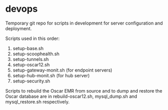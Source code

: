devops
======

Temporary git repo for scripts in development for server configuration
and deployment.

Scripts used in this order:
  1. setup-base.sh
  2. setup-scoophealth.sh
  3. setup-tunnels.sh
  4. setup-oscar12.sh
  5. setup-gateway-monit.sh (for endpoint servers)
  6. setup-hub-monit.sh (for hub server)
  7. setup-security.sh

Scripts to rebuild the Oscar EMR from source and to dump and restore
the Oscar database are in rebuild-oscar12.sh, mysql_dump.sh and
mysql_restore.sh respectively.
